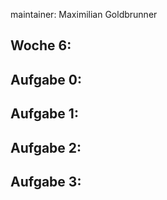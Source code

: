 maintainer: Maximilian Goldbrunner

Woche 6: 
---------------------------------------------------------


Aufgabe 0:
----------



Aufgabe 1:
----------



Aufgabe 2:
----------



Aufgabe 3:
----------
